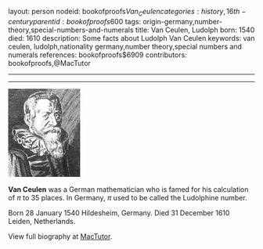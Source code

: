 layout: person
nodeid: bookofproofs$Van_Ceulen
categories: history,16th-century
parentid: bookofproofs$600
tags: origin-germany,number-theory,special-numbers-and-numerals
title: Van Ceulen, Ludolph
born: 1540
died: 1610
description: Some facts about Ludolph Van Ceulen
keywords: van ceulen, ludolph,nationality germany,number theory,special numbers and numerals
references: bookofproofs$6909
contributors: bookofproofs,@MacTutor

---


---

![Van_Ceulen.jpg](https://github.com/bookofproofs/bookofproofs.github.io/blob/main/_sources/_assets/images/portraits/Van_Ceulen.jpg?raw=true)

**Van Ceulen** was a German mathematician who is famed for his calculation of $\pi$ to 35 places. In Germany, $\pi$ used to be called the Ludolphine number.

Born 28 January 1540 Hildesheim, Germany. Died 31 December 1610 Leiden, Netherlands.


View full biography at [MacTutor](https://mathshistory.st-andrews.ac.uk/Biographies/Van_Ceulen/).